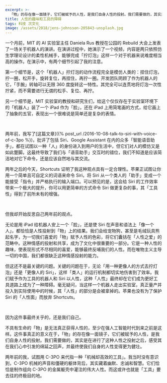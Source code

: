```yaml
---
excerpt: >-
  「物」的存在像一面镜子，它们被赋予的人性，是我们自身人性的投射。我们需要做的，其实是在进行了这种人性之投射之后，感受其在我们心中引发的绵延之回声，并最终使我们自身的人性变得更为健壮。
title: 人性的趣味和工具的障碍
tags: 科技 次文化
image: /assets/2018/jens-johnsson-205843-unsplash.jpg
---
```


一个月前，MIT 的 AI 实验室主任 Daniela Rus 教授在公园的 Rebuild 大会上发表了一场关于机器人的演讲。在演讲过程中，她演示了一个视频，内容是两只依照仿生学理论设计的柔性机械手，能够完成「拧灯泡」这样一个对于机器来说难度相当高的操作。在演示中，有两个细节引起了我的注意。

第一个细节是，这个「机器人」拧灯泡的动作流程完全是模仿人类的：捏住灯泡，拧一圈，松开手，旋转复位，再捏住，再拧一圈。开发团队罔顾了作为机器人的它，「手腕」转轴可以无限 360 度旋转这一特性。其完全可以连贯地将灯泡一次性拧紧，而不需要进行无谓的松手、复位、再拧。

另一个细节是，MIT 实验室的教授和研究生们，给这个仅仅存在于实验室环境下的「机器人」装了一个 iPad 作为「脸」，还在 iPad 上用简笔画的方式，给它画上了抽象的五官，表现出一个很难说是简单还是复杂的表情。

<br>

两年前，我写了[这篇文章]({% post_url /2016-10-08-talk-to-siri-with-voice-of-c-3po %})，批评了包括 Siri、Google Assistant 在内的众多「智能语音助手」，都在试图以一种「人」的身份进入到用户的生活中，但它们对人的模仿又是如此蹩脚。这最终导致了我们与「语音助手」交互时的错位，我们不知道是应该简洁地对它下命令，还是应该自然地与其交流。

两年之后的今天，Shortcuts 证明了我这种观点具有一定合理性。苹果正试图让你用一个简单且可自定义的词语来命令 Siri，将 Siri 从一个类人的「助手」变成一个能接受「指令」并严格执行的输入端口。可以预见的是，这会给 Siri 的工作效率带来一个极大的提升，你可以用更简单的方式命令 Siri 做更复杂的事，其「工具性」得到了前所未有的增强。

<br>

但我却开始反思自己两年前的观点。

无论是用 iPad 给机器人安上一个「脸」，还是使 Siri 在声音和语法上「像一个人」，都恰恰是人性投射到「物」上的结果。我们会给宠物狗，甚至是毛绒玩具熊起名字，为一切我们喜爱的「物」赋予人性的色彩，将它们囊括在「人性之爱」的范畴中。这种情感的投射和共享，成为了文化中很重要的一部分。它是一种人性的趣味，使表现形式不尽相同的喜爱，能够最终反哺我们的人性。而在唯物主义主导一切的中国，我们都很缺乏这种情感投射的能力。

但这还不是最关键的问题。关键的问题在于，无论「用一种更像人的方式去拧灯泡」还是「更像人的 Siri」，这样「类人」的运行机制都切实地伤害到了效率。我们赋予作为工具的机器人和 Siri 以人性，这种「人性」最终却在它们成为更好工具道路上成为了一种障碍。毫无疑问，当这样一个机器人走出实验室，真正量产并投入到实际使用中的时候，其「人性」的部分是会被拿掉的。苹果也没有为了保护 Siri 的「人性面」而放弃 Shortcuts。

<br>

因为这件事最终关乎的，还是我们自己。

不具有生命的「物」是无法真正获得人性的，至少在强人工智能时代到来之前是这样。这件事真正的意义在于，「物」的存在像一面镜子，它们被赋予的人性，是我们自身人性的投射。我们需要做的，其实是在进行了这种人性之投射之后，感受其在我们心中引发的绵延之回声，并最终使我们自身的人性变得更为健壮。

两年前的我，试图用 C-3PO 来代指一种「机械却高效的工具」。我当时没有意识到，C-3PO 机械的声音和僵硬的躯体背后，其实藏着幽默、忠诚和智慧。它们恰恰是制作组向 C-3PO 的金属躯壳中灌注的伟大人性。而这或许也就是「工具」要去往的终极目的地。
